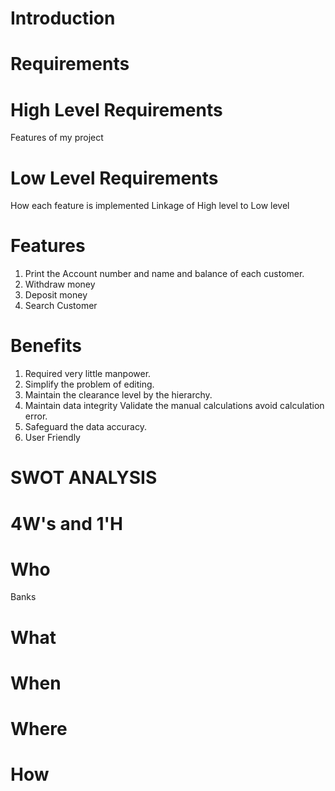 # Introduction


# Requirements


# High Level Requirements

 Features of my project


# Low Level Requirements
How each feature is implemented
Linkage of High level to Low level


# Features
1. Print the Account number and name and balance of each customer.
2. Withdraw money
3. Deposit money
4. Search Customer

# Benefits
1. Required very little manpower.
2. Simplify the problem of editing.
3. Maintain the clearance level by the hierarchy.
4. Maintain data integrity Validate the manual calculations avoid calculation error.
5. Safeguard the data accuracy.
6. User Friendly


# SWOT ANALYSIS


# 4W's and 1'H

# Who
Banks
# What

# When

# Where

# How
